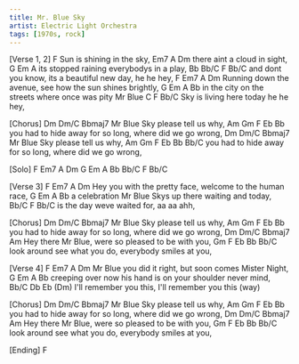 ```yaml
---
title: Mr. Blue Sky
artist: Electric Light Orchestra
tags: [1970s, rock]
---
```


[Verse 1, 2]
F
Sun is shining in the sky,
             Em7   A  Dm
there aint a cloud in sight,
            G            Em         A
its stopped raining everybodys in a play,
             Bb          Bb/C          F               Bb/C
and dont you know, its a beautiful new day,   he he hey,
F                                      Em7 A      Dm
Running down the avenue,   see how the sun shines brightly,
       G           Em                     A       Bb
in the city on the streets where once was pity Mr Blue
        C            F              Bb/C
Sky is living here today  he he hey,
 
[Chorus]
Dm        Dm/C                   Bbmaj7
  Mr Blue Sky     please tell us why,
           Am            Gm      F           Eb          Bb
you had to hide away for so long,  where did we go wrong,
Dm        Dm/C                   Bbmaj7
  Mr Blue Sky     please tell us why,
           Am            Gm      F           Eb          Bb      Bb/C
you had to hide away for so long,  where did we go wrong,
 
[Solo]
F     Em7 A Dm  G  Em  A  Bb   Bb/C   F   Bb/C
 
[Verse 3]
F                                               Em7 A Dm
 Hey you with the pretty face,   welcome to the human race,
       G           Em                  A            Bb
a celebration  Mr Blue Skys up there waiting  and today,
       Bb/C            F                    Bb/C
is the day weve waited for,    aa   aa   ahh,
 
[Chorus]
Dm        Dm/C                     Bbmaj7
  Mr Blue Sky       please tell us why,
           Am            Gm      F            Eb           Bb
you had to hide away for so long,   where did we go wrong,
Dm          Dm/C        Bbmaj7             Am
  Hey there Mr Blue,    were so pleased to be with you,
Gm              F              Eb        Bb             Bb/C
look around see what you do,   everybody smiles at you,
 
[Verse 4]
F                                          Em7 A  Dm
 Mr Blue you did it right,  but soon comes Mister Night,
         G             Em              A              Bb
creeping over  now his hand is on your shoulder never mind,
       Bb/C            Db        Eb              (Dm)
I'll remember you this,   I'll remember you this (way)
 
[Chorus]
Dm        Dm/C                     Bbmaj7
  Mr Blue Sky       please tell us why,
           Am            Gm      F            Eb           Bb
you had to hide away for so long,   where did we go wrong,
Dm          Dm/C        Bbmaj7             Am
  Hey there Mr Blue,    were so pleased to be with you,
Gm              F              Eb        Bb             Bb/C
look around see what you do,   everybody smiles at you,
 
[Ending]
F